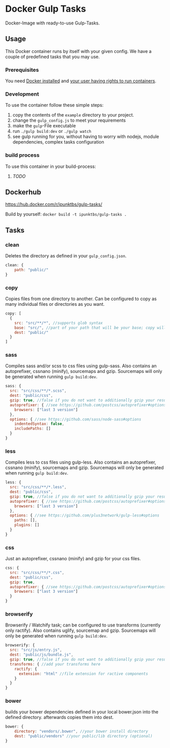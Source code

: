 # Docker Gulp Tasks
Docker-Image with ready-to-use Gulp-Tasks.

## Usage
This Docker container runs by itself with your given config. We have a couple of predefined tasks that you may use.

### Prerequisites
You need [Docker installed](https://docs.docker.com/engine/installation/) and [your user having rights to run containers](https://docs.docker.com/engine/installation/linux/ubuntulinux/#create-a-docker-group).

### Development
To use the container follow these simple steps:

1. copy the contents of the `example` directory to your project.
2. change the `gulp_config.js` to meet your requirements
3. make the `gulp`-File executable
4. run `./gulp build:dev` or `./gulp watch`
5. see gulp running for you, without having to worry with nodejs, module dependencies, complex tasks configuration

### build process
To use this container in your build-process:

1. _TODO_

## Dockerhub
https://hub.docker.com/r/ipunktbs/gulp-tasks/

Build by yourself:
`docker build -t ipunktbs/gulp-tasks .`

## Tasks

### clean
Deletes the directory as defined in your `gulp_config.json`.
```js
clean: {
    path: "public/"
}
```

### copy
Copies files from one directory to another.
Can be configured to copy as many individual files or directories as you want.
```js
copy: [
  {
    src: "src/**/*", //supports glob syntax
    base: "src/", //part of your path that will be your base; copy will start from here
    dest: "public/"
  }
]
```

### sass
Compiles sass and/or scss to css files using gulp-sass.
Also contains an autoprefixer, cssnano (minify), sourcemaps and gzip.
Sourcemaps will only be generated when running `gulp build:dev`.

```js
sass: {
  src: "src/css/**/*.scss",
  dest: "public/css",
  gzip: true, //false if you do not want to additionally gzip your resulting css files.
  autoprefixer: { //see https://github.com/postcss/autoprefixer#options
    browsers: ["last 3 version"]
  },
  options: { //see https://github.com/sass/node-sass#options
    indentedSyntax: false,
    includePaths: []
  }
}
```

### less
Compiles less to css files using gulp-less.
Also contains an autoprefixer, cssnano (minify), sourcemaps and gzip.
Sourcemaps will only be generated when running `gulp build:dev`.

```js
less: {
  src: "src/css/**/*.less",
  dest: "public/css",
  gzip: true, //false if you do not want to additionally gzip your resulting css files.
  autoprefixer: { //see https://github.com/postcss/autoprefixer#options
    browsers: ["last 3 version"]
  },
  options: { //see https://github.com/plus3network/gulp-less#options
    paths: [],
    plugins: []
  }
}
```

### css
Just an autoprefixer, cssnano (minify) and gzip for your css files.

```js
css: {
  src: "src/css/**/*.css",
  dest: "public/css",
  gzip: true,
  autoprefixer: { //see https://github.com/postcss/autoprefixer#options
    browsers: ["last 3 version"]
  }
}
```

### browserify
Browserify / Watchify task; can be configured to use transforms (currently only ractify).
Also contains uglify, sourcemap and gzip.
Sourcemaps will only be generated when running `gulp build:dev`.

```js
browserify: {
  src: "src/js/entry.js",
  dest: "public/js/bundle.js",
  gzip: true, //false if you do not want to additionally gzip your resulting css files.
  transforms: { //add your transforms here
    ractify: {
      extension: "html" //file extension for ractive components
    }
  }
}
```

### bower
builds your bower dependencies defined in your local bower.json into the defined directory.
afterwards copies them into dest.

```js
bower: {
    directory: "vendors/.bower", //your bower install directory
    dest: "public/vendors" //your public/lib directory (optional)
}
```
